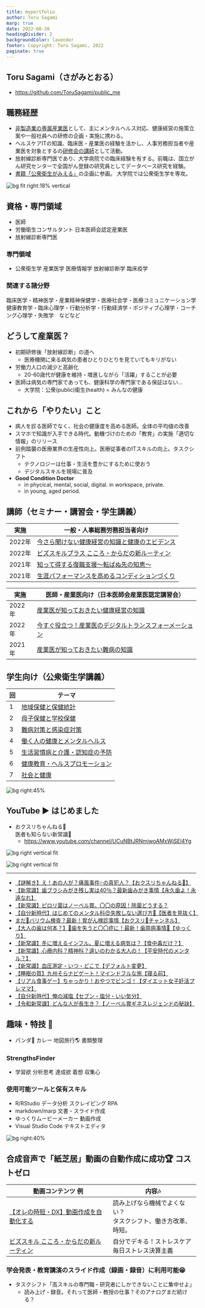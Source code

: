 ```yaml
---
title: myportfolio
author: Toru Sagami
marp: true
date: 2022-08-30
headingDivider: 2
backgroundColor: lavender
footer: Copyright: Toru Sagami, 2022
paginate: true
---
```


<style>
  section.default blockquote {
      position: relative;
      padding: 30px 15px 8px 15px;
      box-sizing: border-box;
      font-style: italic;
      background: #efefef;
      color: #555;
  }
  section.default blockquote:before{
      display: inline-block;
      position: absolute;
      top: 13px;
      left: 15px;
      content: "\f10d";
      font-family: FontAwesome;
      color: #cfcfcf;
      font-size: 28px;
      line-height: 1;
      font-weight: 900;
  }
  section.default blockquote p {
      padding: 0;
      margin: 10px 0;
      line-height: 1.7;
  }
  section.default blockquote cite {
      display: block;
      text-align: right;
      color: #888888;
      font-size: 0.9em;
  }
  section.small table {
    font-size: 22px;
  }
  section.smallest table {
    font-size: 20px;
  }
  section.small h2 {
    font-size:  34px; 
  }
  section.small h3 {
    font-size:  34px; 
  }

section.small h3 {
    font-size:  34px; 
    line-height: 0;
  }
  section.small P {
    font-size:  26px; 
  }
  section.small LI {
    font-size:  24px; 
  }

  section.smallest h2 {
    font-size:  30px; 
  }
  section.smallest LI {
    font-size:  24.5px; 
  }
  section.small table {
    font-size: 27px;
  }
  section.center {
    text-align: center
  }
  section.center h1 {
    text-align: center
  }
  section header {
    font-size: 130%;  font-face: bold; position: absolute;
    top: 10px;
    left : 10px;
    color:brown;
    border: 5px solid brown; padding: 0.25rem;
  }
</style>

<!-- github載せたい -->

## <!--fit--> Toru Sagami（さがみとおる）
<!-- 生年月日・顔写真 -->
<!-- 顔写真があると印象に残りやすい -->
- https://github.com/ToruSagami/public_me


## 職務経歴

- <U>非製造業の専属産業医</U>として、主にメンタルヘルス対応、健康経営の施策立案や一般社員への研修の企画・実施に携わる。
- ヘルスケアITの知識、臨床医・産業医の経験を活かし、人事労務担当者や産業医を対象とするの<U>研修会の講師</U>として活動。
- 放射線診断専門医であり、大学病院での臨床経験を有する。前職は、国立がん研究センターで全国がん登録の研究員としてデータベース研究を経験。
- [書籍「公衆衛生がみえる」](https://www.amazon.co.jp/%E5%85%AC%E8%A1%86%E8%A1%9B%E7%94%9F%E3%81%8C%E3%81%BF%E3%81%88%E3%82%8B-2022-2023-%E5%8C%BB%E7%99%82%E6%83%85%E5%A0%B1%E7%A7%91%E5%AD%A6%E7%A0%94%E7%A9%B6%E6%89%80/dp/4896328582/ref=sr_1_1?keywords=%E5%85%AC%E8%A1%86%E8%A1%9B%E7%94%9F%E3%81%8C%E3%81%BF%E3%81%88%E3%82%8B&qid=1661668428&sr=8-1)の企画に参画。 大学院では公衆衛生学を専攻。


![bg fit right:18% vertical](https://informa.medilink-study.com/wordpress/wp-content/uploads/2014/12/c5bdc3cd1327829d7a15539c02245932.jpg)
 

## 資格・専門領域

- 医師
- 労働衛生コンサルタント 日本医師会認定産業医
- 放射線診断専門医

### 専門領域
- 公衆衛生学 産業医学 医療情報学 放射線診断学 臨床疫学

### 関連する諸分野

臨床医学・精神医学・産業精神保健学・医療社会学・医療コミュニケーション学健康教育学・臨床心理学・行動分析学・行動経済学・ポジティブ心理学・コーチング心理学・失敗学　などなど



## どうして産業医？

- 初期研修後「放射線診断」の道へ
    -   医療機関に来る病気の患者ひとりひとりを見ていてもキリがない
- 労働力人口の減少と高齢化
  - 20-60歳代が健康を維持・増進しながら「活躍」することが必要
- 医師は病気の専門家であっても、健康科学の専門家である保証はない…
  - 大学院：公衆(public)衛生(health) = みんなの健康


## これから「やりたい」こと
- 病人を診る医師でなく、社会の健康度を高める医師。全体の平均値の改善
- スマホで知識が入手できる時代。動機づけのための「教育」の実施「適切な情報」のリリース
- 前例踏襲の医療業界の生産性向上。医療従事者のITスキルの向上。タスクシフト
  - テクノロジーは仕事・生活を豊かにするために使おう
  - デジタルスキルを現場に普及
- **Good Condition Doctor**
  - in phycical, mental, social, digital. in workspace, private.
  - in young, aged period.


## 講師（セミナー・講習会・学生講義）
| 実施   | 一般・人事総務労務担当者向け                                           |
| ------ | ------------------------------------------------ |
| 2022年 | [今さら聞けない健康経営の知識と健康のエビデンス](https://github.com/ToruSagami/public_me/blob/main/2022/2022_Imasara_Kenko_Keiei.marp.pdf) |
|2022年|[ビズスキルプラス こころ・からだの新ルーティン](https://youtu.be/lxd_8Zo5pRo?t=1732)|
| 2021年 | [知って得する復職支援～転ばぬ先の知恵～](https://github.com/ToruSagami/public_me/blob/main/2021/52p-%E9%85%8D%E5%B8%83%E7%94%A8-%E3%81%95%E3%82%93%E3%81%8E%E3%82%87%E3%81%86%E3%81%84%E6%A0%AA%E5%BC%8F%E4%BC%9A%E7%A4%BE%E3%82%BB%E3%83%9F%E3%83%8A%E3%83%BC%E4%BC%81%E7%94%BB2021%E7%9F%A5%E3%81%A3%E3%81%A6%E5%BE%97%E3%81%99%E3%82%8B%EF%BC%81%E5%BE%A9%E8%81%B7%E6%94%AF%E6%8F%B4%EF%BD%9E%E3%80%8E%E8%BB%A2%E3%81%B0%E3%81%AC%E5%85%88%E3%81%AE%E7%9F%A5%E6%81%B5%E3%80%8F%EF%BD%9E.pdf)         |
| 2021年 | [生涯パフォーマンスを高めるコンディションづくり](https://github.com/ToruSagami/public_me/raw/main/2021/2021-06%E3%83%A9%E3%83%BC%E3%83%8B%E3%83%B3%E3%82%B0%E3%82%B8%E3%83%A3%E3%83%BC%E3%83%8B%E3%83%BC%E7%95%AA%E5%A4%96%E7%B7%A8.pptx) |

| 実施   | 医師・産業医向け（日本医師会産業医認定講習会）                                          |
| ------ | -------------------------------------------------------- |
| 2022年 | [産業医が知っておきたい健康経営の知識](https://github.com/ToruSagami/public_me/blob/main/2022/sangyoui_kenko_keiei_2022.marp.pdf)         |
| 2022年 | [今すぐ役立つ！産業医のデジタルトランスフォーメーション](https://github.com/ToruSagami/public_me/blob/main/2022/Sangyoui_DX_2022.marp.pdf) |
| 2021年 | [産業医が知っておきたい難病の知識](https://github.com/ToruSagami/public_me/blob/main/2022/part1-print-2022-2-25kenshu.pdf)|  |


<!-- _class: small -->

## 学生向け（公衆衛生学講義） 
| 回  | テーマ                           |
| --- | -------------------------------- |
| 1   | [地域保健と保健統計](https://github.com/ToruSagami/public_me/blob/main/kango/1-%E5%9C%B0%E5%9F%9F%E4%BF%9D%E5%81%A5%E3%81%A8%E4%BF%9D%E5%81%A5%E7%B5%B1%E8%A8%88.pdf)             |
| 2   | [母子保健と学校保健](https://github.com/ToruSagami/public_me/blob/main/kango/2-%E6%AF%8D%E5%AD%90%E4%BF%9D%E5%81%A5%E3%81%A8%E5%AD%A6%E6%A0%A1%E4%BF%9D%E5%81%A5.pdf)             |
| 3   | [難病対策と感染症対策](https://github.com/ToruSagami/public_me/blob/main/kango/3-%E9%9B%A3%E7%97%85%E5%AF%BE%E7%AD%96%E3%81%A8%E6%84%9F%E6%9F%93%E7%97%87%E5%AF%BE%E7%AD%96.pdf)           |
| 4   | [働く人の健康とメンタルヘルス](https://github.com/ToruSagami/public_me/blob/main/kango/4-%E5%83%8D%E3%81%8F%E4%BA%BA%E3%81%AE%E5%81%A5%E5%BA%B7%E3%81%A8%E3%83%A1%E3%83%B3%E3%82%BF%E3%83%AB%E3%83%98%E3%83%AB%E3%82%B9.pdf)   |
| 5   | [生活習慣病と介護・認知症の予防](https://github.com/ToruSagami/public_me/blob/main/kango/5-%E7%94%9F%E6%B4%BB%E7%BF%92%E6%85%A3%E7%97%85%E3%81%A8%E4%BB%8B%E8%AD%B7%E3%83%BB%E8%AA%8D%E7%9F%A5%E7%97%87%E3%81%AE%E4%BA%88%E9%98%B2.pdf) |
| 6   | [健康教育・ヘルスプロモーション](https://github.com/ToruSagami/public_me/blob/main/kango/6-%E5%81%A5%E5%BA%B7%E6%95%99%E8%82%B2%E3%83%BB%E3%83%98%E3%83%AB%E3%82%B9%E3%83%97%E3%83%AD%E3%83%A2%E3%83%BC%E3%82%B7%E3%83%A7%E3%83%B3.pdf) |
| 7   | [社会と健康](https://github.com/ToruSagami/public_me/blob/main/kango/7-%E7%A4%BE%E4%BC%9A%E3%81%A8%E5%81%A5%E5%BA%B7.pdf)                     |

![bg right:45%](https://images.unsplash.com/photo-1585031766793-acdf67eef684?ixlib=rb-1.2.1&ixid=MnwxMjA3fDB8MHxwaG90by1wYWdlfHx8fGVufDB8fHx8&auto=format&fit=crop&w=1036&q=80)


## YouTube :arrow_forward: はじめました 

- おクスリちゃんねる💊<BR>医者も知らない新常識🍒
  - https://www.youtube.com/channel/UCuNBtJRNmjwoAMxWjSEl4Yg        

![bg right vertical fit](./asset/yasasii_kikime-canva.png)

![bg right vertical fit](./asset/QR_yt_okusuri_2022-09-11.png)

<!-- _backgroundColor: "#190b42" -->

<!-- _color: white -->

---
<!-- _backgroundColor: lightyellow -->
- [【謎解き】え！あの人が？痛風事件💦の真犯人？【おクスリちゃんねる💊】](https://www.youtube.com/watch?v=60lzdg05T_8)
- [【新常識】歯ブラシみがき残し実は40％？最新歯みがき事情【永久歯よ！永遠なれ】](https://www.youtube.com/watch?v=jQOUiim28_Q)
- [【新常識】ピロリ菌はノーベル賞。〇〇の原因！除菌どうする？](https://www.youtube.com/watch?v=9pascTgNtfo)
- [【自分新時代】はじめてのメンタル科😍失敗しない選び方🔔【医者を見抜く】](https://www.youtube.com/watch?v=DasE1fcYZQw)
- [まだ🌷バリウム検査？最新！胃がん検診事情【おクスリ💊チャンネル】](https://www.youtube.com/watch?v=V2rkrDu6Guw)
- [【大人の歯は何本？】🦷歯を失うと〇〇症に！最新！歯周病事情🍎【ゆっくり】](https://www.youtube.com/watch?v=_A4eueSOtb0)
- [【新常識】冬に増えるインフル。夏に増える病気は？【食中毒だけ？】](https://www.youtube.com/watch?v=Jpwliy9_OpE)
- [【新常識】心療内科？精神科？違いのわかる大人の！【平安時代のメンタル？】](https://www.youtube.com/watch?v=aDuNJSyCXJc)
- [【新常識】血圧測定・いつ・どこで【デフォルト変更】](https://www.youtube.com/watch?v=jwT_c_l4g1c)
- [【睡眠の質】九州そらナビゲート！マインドフルな旅【寝る前】](https://www.youtube.com/watch?v=F_rLocr8-hA)
- [【リアル食事ゲー】ちゃっかり！おやつでビンゴ！【ダイエット女子妊活プレママ】](https://www.youtube.com/watch?v=WeD3rD7D6xU)
- [【自分新時代】俺の減塩【セブン・塩分・いい気分】](https://www.youtube.com/watch?v=6KUYCLiGnGk)
- [【令和新常識】どんな人が長生き？【ノーベル賞ギネスレジェンドの秘訣】](https://www.youtube.com/watch?v=VqfZJCA5YTg)

<!-- _class: small -->


## 趣味・特技 🌟
- パンダ🐼 カレー 地図旅行🌎 書類整理

### StrengthsFinder 
- 学習欲 分析思考 達成欲  着想 収集心


### 使用可能ツールと保有スキル

- R/RStudio データ分析 スクレイピング RPA
- markdown/marp 文書・スライド作成
- ゆっくりムービーメーカー 動画作成
- Visual Studio Code テキストエディタ

![bg right:40%](https://images.unsplash.com/photo-1560343787-b90cb337028e?ixlib=rb-1.2.1&ixid=MnwxMjA3fDB8MHxwaG90by1wYWdlfHx8fGVufDB8fHx8&auto=format&fit=crop&w=387&q=80)
<!-- _backgroundColor: "#ffe0e0" -->
## 合成音声で「紙芝居」動画の**自動作成**に成功🏆 コストゼロ
<!-- _backgroundColor: "#ffe0e0" -->
| 動画コンテンツ 例                                                                                               | 内容🎶                                                                                                             |
| --------------------------------------------------------------------------------------------------- | ---------------------------------------------------------------------------------------------------------------- |
| [【オレの時短・DX】動画作成を自動化する](https://www.youtube.com/watch?v=2GOmlVI06Ps) | 読み上げなら機械でよくない？<BR>タスクシフト、働き方改革、時短。 |
| [ビズスキル こころ・からだの新ルーティン](https://youtu.be/lxd_8Zo5pRo?t=1732)                | 自分でデキる！ストレスケア <BR>毎日ストレス決算主義         |

### 学会発表・教育講演のスライド作成（録画・録音）に利用可能😁
- タスクシフト「高スキルの専門職・研究者にしかできないことに集中せよ」
  - 読み上げ・録音。それって医師・教授の仕事？そのアナログまだ続ける？

<!-- _class: smll -->

